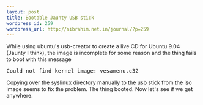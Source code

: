 ```yaml
--- 
layout: post
title: Bootable Jaunty USB stick
wordpress_id: 259
wordpress_url: http://nibrahim.net.in/journal/?p=259
---
```

While using ubuntu's usb-creator to create a live CD for Ubuntu 9.04 (Jaunty I think), the image is incomplete for some reason and the thing fails to boot with this message
<pre>
Could not find kernel image: vesamenu.c32
</pre>

Copying over the syslinux directory manually to the usb stick from the iso image seems to fix the problem. The thing booted. Now let's see if we get anywhere.


